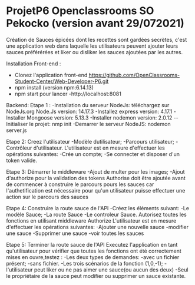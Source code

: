 # ProjetP6 Openclassrooms SO Pekocko (version avant 29/072021)
Création de Sauces épicées dont les recettes sont gardées secrètes,
c'est une application web dans laquelle les utilisateurs peuvent ajouter leurs sauces préférérées et
liker ou disliker les sauces ajoutées par les autres.

Installation
 Front-end : 
 - Clonez l'application front-end https://github.com/OpenClassrooms-Student-Center/Web-Developer-P6.git
 - npm install (version npm:6.14.13)
 - npm start pour lancer 
 -http://localhost:8081
 
Backend:
 Etape 1 : -Installation du serveur NodeJs: téléchargez sur NodeJs.org
    Node.Js version: 14.17.3
  -Installez express version: 4.17.1
  -Installer Mongoose version: 5.13.3
  -Installer nodemon version: 2.0.12
  --Initialiser le projet: nmp init
  -Demarrer le serveur NodeJS: nodemon server.js
 
 Etape 2: Creez l'utilisateur
  -Modèle dutilisateur;
  -Parcours utilisateur;
  -Contrôleur d'utilisateur.
  L'utilisateur est en mesure d'effectuer les opérations suivantes:
  -Crée un compte;
  -Se connecter et disposer d'un token valide.
  
 Etape 3: Démarrer le middleware
  -Ajout de multer pour les images;
  -Ajout d'authorize pour la validation des tokens
      Authorise doit être ajoutée avant de commencer à construire
      le parcours pours les sauces car l'authetification est nécessaire pour qu'un utilisateur puisse effectuer
      une action sur le parcours des sauces
      
 Etape 4: Construire la route sauce de l'API
  -Créez les éléments suivant:
    -Le modèle Sauce;
    -La route Sauce
    -Le controleur Sauce.
  Autorisez toutes les fonctions en utilisant middleware Authorize
  L'utilisateur est en mesure d'effectuer les opérations suivantes:
    -Ajouter une nouvelle sauce
    -modifier une sauce
    -Supprimer une sauce
    -voir toutes les sauces
    
 Etape 5: Terminer la route sauce de l'API
   Executez l'application en tant qu'utilisateur pour vérifier que toutes les fonctions ont été correctement mises en ouvre,testez :
      -Les deux types de demandes:
        -avec un fichier présent;
        -sans fichier.
      -Les trois scénarios de la fonction <like> (1,0,-1);
          -l'utilisateur peut liker ou ne pas aimer une sauce(ou aucun des deux)
          -Seul le propriétaire de la sauce peut modifier ou supprimer un sauce existante.
  
